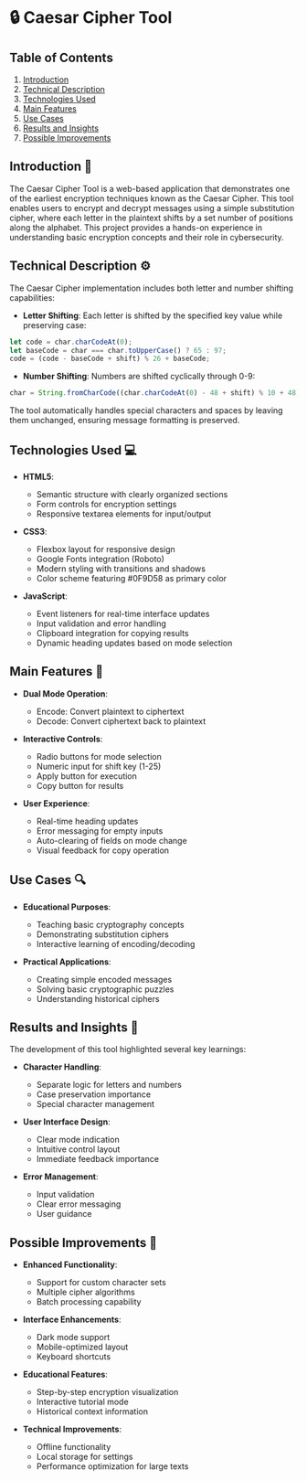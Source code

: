 # 🔒 Caesar Cipher Tool

## Table of Contents
1. [Introduction](#introduction-)
2. [Technical Description](#technical-description-)
3. [Technologies Used](#technologies-used-)
4. [Main Features](#main-features-)
5. [Use Cases](#use-cases-)
6. [Results and Insights](#results-and-insights-)
7. [Possible Improvements](#possible-improvements-)

## Introduction 📘
The Caesar Cipher Tool is a web-based application that demonstrates one of the earliest encryption techniques known as the Caesar Cipher. This tool enables users to encrypt and decrypt messages using a simple substitution cipher, where each letter in the plaintext shifts by a set number of positions along the alphabet. This project provides a hands-on experience in understanding basic encryption concepts and their role in cybersecurity.

## Technical Description ⚙️
The Caesar Cipher implementation includes both letter and number shifting capabilities:

- **Letter Shifting**: Each letter is shifted by the specified key value while preserving case:
```javascript
let code = char.charCodeAt(0);
let baseCode = char === char.toUpperCase() ? 65 : 97;
code = (code - baseCode + shift) % 26 + baseCode;
```

- **Number Shifting**: Numbers are shifted cyclically through 0-9:
```javascript
char = String.fromCharCode((char.charCodeAt(0) - 48 + shift) % 10 + 48);
```

The tool automatically handles special characters and spaces by leaving them unchanged, ensuring message formatting is preserved.

## Technologies Used 💻
- **HTML5**: 
  - Semantic structure with clearly organized sections
  - Form controls for encryption settings
  - Responsive textarea elements for input/output
  
- **CSS3**: 
  - Flexbox layout for responsive design
  - Google Fonts integration (Roboto)
  - Modern styling with transitions and shadows
  - Color scheme featuring #0F9D58 as primary color
  
- **JavaScript**: 
  - Event listeners for real-time interface updates
  - Input validation and error handling
  - Clipboard integration for copying results
  - Dynamic heading updates based on mode selection

## Main Features 🌟
- **Dual Mode Operation**:
  - Encode: Convert plaintext to ciphertext
  - Decode: Convert ciphertext back to plaintext

- **Interactive Controls**:
  - Radio buttons for mode selection
  - Numeric input for shift key (1-25)
  - Apply button for execution
  - Copy button for results

- **User Experience**:
  - Real-time heading updates
  - Error messaging for empty inputs
  - Auto-clearing of fields on mode change
  - Visual feedback for copy operation

## Use Cases 🔍
- **Educational Purposes**:
  - Teaching basic cryptography concepts
  - Demonstrating substitution ciphers
  - Interactive learning of encoding/decoding

- **Practical Applications**:
  - Creating simple encoded messages
  - Solving basic cryptographic puzzles
  - Understanding historical ciphers

## Results and Insights 📝
The development of this tool highlighted several key learnings:

- **Character Handling**:
  - Separate logic for letters and numbers
  - Case preservation importance
  - Special character management

- **User Interface Design**:
  - Clear mode indication
  - Intuitive control layout
  - Immediate feedback importance

- **Error Management**:
  - Input validation
  - Clear error messaging
  - User guidance

## Possible Improvements 🚀
- **Enhanced Functionality**:
  - Support for custom character sets
  - Multiple cipher algorithms
  - Batch processing capability

- **Interface Enhancements**:
  - Dark mode support
  - Mobile-optimized layout
  - Keyboard shortcuts

- **Educational Features**:
  - Step-by-step encryption visualization
  - Interactive tutorial mode
  - Historical context information

- **Technical Improvements**:
  - Offline functionality
  - Local storage for settings
  - Performance optimization for large texts